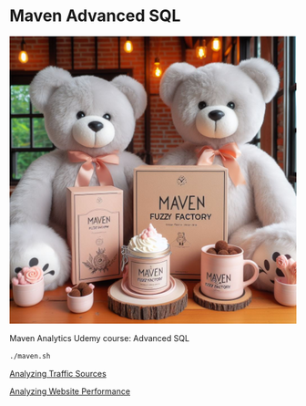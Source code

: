 # Maven Advanced SQL

![Maven Fuzzy Factory](images/maven-fuzzy-factory.jpeg)

Maven Analytics Udemy course: Advanced SQL

```bash
./maven.sh
```

[Analyzing Traffic Sources](documents/4_analyzing-traffic-sources.sql)

[Analyzing Website Performance](documents/5_analyzing-website-performance.sql)